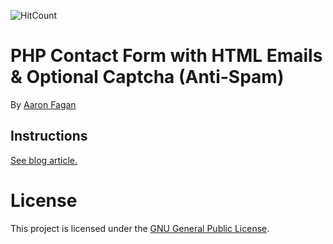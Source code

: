 ![HitCount](http://hits.dwyl.io/aaronfagan/php-contact-form-with-html-emails-optional-captcha-anti-spam.svg)
# PHP Contact Form with HTML Emails & Optional Captcha (Anti-Spam)
By [Aaron Fagan](https://www.aaronfagan.ca/)

## Instructions
[See blog article.](https://www.aaronfagan.ca/blog/2015/php-contact-form-with-html-emails-optional-captcha-anti-spam/)

# License
This project is licensed under the [GNU General Public License](LICENSE).